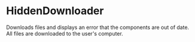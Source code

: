 # HiddenDownloader
Downloads files and displays an error that the components are out of date. All files are downloaded to the user's computer.
